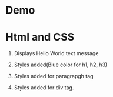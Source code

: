 # Demo
# Html and CSS  

1. Displays Hello World text message

2. Styles added(Blue color for h1, h2, h3)

3. Styles added for paragrapgh tag

4. Styles added for div tag.
